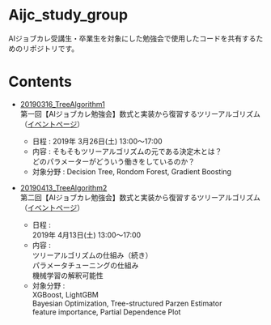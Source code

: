 # Aijc_study_group
AIジョブカレ受講生・卒業生を対象にした勉強会で使用したコードを共有するためのリポジトリです。    

# Contents  
* [20190316_TreeAlgorithm1](https://github.com/wmichi/Aijc_study_group/tree/master/20190316_TreeAlgorithm1)  
第一回【AIジョブカレ勉強会】数式と実装から復習するツリーアルゴリズム（[イベントページ](https://connpass.com/event/121551/)）  
  * 日程 : 2019年 3月26日(土) 13:00～17:00
  * 内容 : そもそもツリーアルゴリズムの元である決定木とは？  
  どのパラメーターがどういう働きをしているのか？
  * 対象分野 : Decision Tree, Rondom Forest, Gradient Boosting

* [20190413_TreeAlgorithm2](https://github.com/wmichi/Aijc_study_group/tree/master/20190413_TreeAlgorithm2)  
第二回【AIジョブカレ勉強会】数式と実装から復習するツリーアルゴリズム（[イベントページ](https://connpass.com/event/121551/)）  
  * 日程 :    
  2019年 4月13日(土) 13:00～17:00
  * 内容 :    
  ツリーアルゴリズムの仕組み（続き）   
  パラメータチューニングの仕組み    
  機械学習の解釈可能性    
  * 対象分野 :     
  XGBoost, LightGBM   
  Bayesian Optimization, Tree-structured Parzen Estimator    
  feature importance, Partial Dependence Plot
